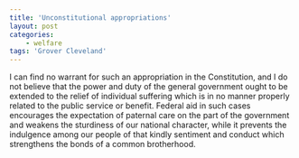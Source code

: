 ```yaml
---
title: 'Unconstitutional appropriations'
layout: post
categories:
    - welfare
tags: 'Grover Cleveland'
---
```


I can find no warrant for such an appropriation in the Constitution, and I do not believe that the power and duty of the general government ought to be extended to the relief of individual suffering which is in no manner properly related to the public service or benefit. Federal aid in such cases encourages the expectation of paternal care on the part of the government and weakens the sturdiness of our national character, while it prevents the indulgence among our people of that kindly sentiment and conduct which strengthens the bonds of a common brotherhood.